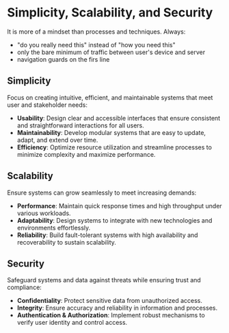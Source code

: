 # Simplicity, Scalability, and Security

It is more of a mindset than processes and techniques. Always:

- "do you really need this" instead of "how you need this"
- only the bare minimum of traffic between user's device and server
- navigation guards on the firs line

## Simplicity

Focus on creating intuitive, efficient, and maintainable systems that meet user and stakeholder needs:

- **Usability**: Design clear and accessible interfaces that ensure consistent and straightforward interactions for all users.
- **Maintainability**: Develop modular systems that are easy to update, adapt, and extend over time.
- **Efficiency**: Optimize resource utilization and streamline processes to minimize complexity and maximize performance.

## Scalability

Ensure systems can grow seamlessly to meet increasing demands:

- **Performance**: Maintain quick response times and high throughput under various workloads.
- **Adaptability**: Design systems to integrate with new technologies and environments effortlessly.
- **Reliability**: Build fault-tolerant systems with high availability and recoverability to sustain scalability.

## Security

Safeguard systems and data against threats while ensuring trust and compliance:

- **Confidentiality**: Protect sensitive data from unauthorized access.
- **Integrity**: Ensure accuracy and reliability in information and processes.
- **Authentication & Authorization**: Implement robust mechanisms to verify user identity and control access.
